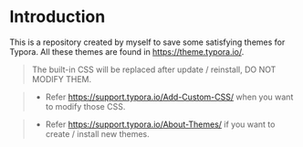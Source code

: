 # Introduction

This is a repository created by myself to save some satisfying themes for Typora. All these themes are found in https://theme.typora.io/.

> The built-in CSS will be replaced after update / reinstall, DO NOT MODIFY THEM.

> - Refer https://support.typora.io/Add-Custom-CSS/ when you want to modify those CSS.

> - Refer https://support.typora.io/About-Themes/ if you want to create / install new themes.
